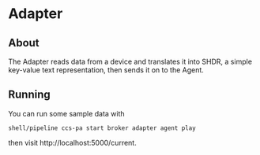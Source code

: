 # Adapter

## About

The Adapter reads data from a device and translates it into SHDR, a simple key-value text representation, then sends it on to the Agent.

## Running

You can run some sample data with

    shell/pipeline ccs-pa start broker adapter agent play

then visit http://localhost:5000/current.
